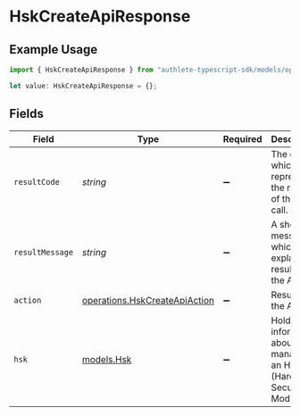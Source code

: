 # HskCreateApiResponse

## Example Usage

```typescript
import { HskCreateApiResponse } from "authlete-typescript-sdk/models/operations";

let value: HskCreateApiResponse = {};
```

## Fields

| Field                                                                          | Type                                                                           | Required                                                                       | Description                                                                    |
| ------------------------------------------------------------------------------ | ------------------------------------------------------------------------------ | ------------------------------------------------------------------------------ | ------------------------------------------------------------------------------ |
| `resultCode`                                                                   | *string*                                                                       | :heavy_minus_sign:                                                             | The code which represents the result of the API call.                          |
| `resultMessage`                                                                | *string*                                                                       | :heavy_minus_sign:                                                             | A short message which explains the result of the API call.                     |
| `action`                                                                       | [operations.HskCreateApiAction](../../models/operations/hskcreateapiaction.md) | :heavy_minus_sign:                                                             | Result of the API call                                                         |
| `hsk`                                                                          | [models.Hsk](../../models/hsk.md)                                              | :heavy_minus_sign:                                                             | Holds information about a key managed in an HSM (Hardware Security Module)<br/> |